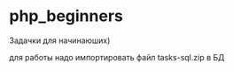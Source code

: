 # php_beginners

Задачки для начинаюших)





для работы надо импортировать файл tasks-sql.zip в БД
